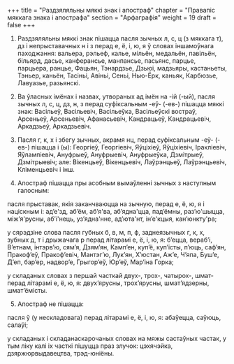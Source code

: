 +++
title = "Раздзяляльны мяккі знак і апостраф"
chapter = "Правапic мяккага знака i апострафа"
section = "Арфаграфія"
weight = 19
draft = false
+++

1. Раздзяляльны мяккі знак пішацца пасля зычных л, с, ц (з мяккага т), дз і непрыставачных н і з перад е, ё, і, ю, я ў словах іншамоўнага паходжання: вальера, рэльеф, калье, мільён, медальён, павільён, більярд, дасье, канферансье, манпансье, пасьянс, парцье, парцьера, ранцье, Фацьян, Тэнардзье, Дзьюі, мадзьяры, кастаньеты, Тэньер, каньён, Тасіньі, Авіньі, Сеньі, Нью-Ёрк, каньяк, Карбюзье, Лавуазье, разьянскі.

2. Ва ўласных імёнах і назвах, утвораных ад імён на -ій (-ый), пасля зычных л, с, ц, дз, н, з перад суфіксальным -еў- (-ев-) пішацца мяккі знак: Васільеў, Васільевіч, Васільеўка, Васільеўскі востраў, Арсеньеў, Арсеньевіч, Афанасьевіч, Кандрацьеў, Кандрацьевіч, Аркадзьеў, Аркадзьевіч. 

3. Пасля г, к, х і збегу зычных, акрамя нц, перад суфіксальным -еў- (-ев-) пішацца і (ы): Георгіеў, Георгіевіч, Яўціхіеў, Яўціхіевіч, Іракліевіч, Яўлампіевіч, Ануфрыеў, Ануфрыевіч, Ануфрыеўка, Дзмітрыеў, Дзмітрыевіч; але: Вікенцьеў, Вікенцьевіч, Лаўрэнцьеў, Лаўрэнцьевіч, Кліменцьевіч і інш.

4. Апостраф пішацца пры асобным вымаўленні зычных з наступным галосным:

пасля прыставак, якія заканчваюцца на зычную, перад е, ё, ю, я і націскным і: ад’е'зд, аб’ём, аб’я'ва, аб’ядна'цца, пад’ёмны, раз’ю'шыцца, між’я'русны, аб’і'нець, уз’ядна'нне, ад’юта'нт, ін’е'кцыя, кан’юнкту'ра;

у сярэдзіне слова пасля губных б, в, м, п, ф, заднеязычных г, к, х, зубных д, т і дрыжачага р перад літарамі е, ё, і, ю, я: б’ецца, вераб’і, В’етнам, інтэрв’ю, сям’я, Дзям’ян, Камп’ен, куп’ё, куп’істы, п’юць, саф’ян, Пракоф’еў, Пракоф’евіч, Мантэг’ю, Лук’ян, Х’юстан, Аж’е, Ч’япа, Буш’е, Д’еп, бар’ер, надвор’е, Грыгор’еў, Юр’еў, Мар’іна Горка;

у складаных словах з першай часткай двух-, трох-, чатырох-, шмат- перад літарамі е, ё, ю, я: двух’ярусны, трох’ярусны, шмат’ядзерны, шмат’ёмісты.

5. Апостраф не пішацца:

пасля ў (у нескладовага) перад літарамі е, ё, і, ю, я: абаўецца, саўюць, салаўі;

у складаных і складанаскарочаных словах на мяжы састаўных частак, у тым ліку калі іх часткі пішуцца праз злучок: цэхячэйка, дзяржюрвыдавецтва, трэд-юніёны.

